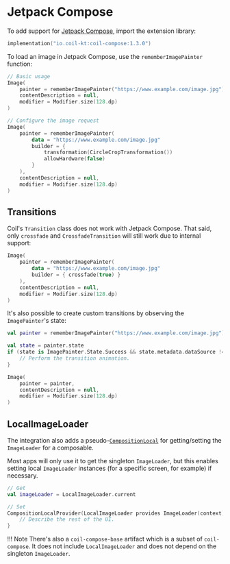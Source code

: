 # Jetpack Compose

To add support for [Jetpack Compose](https://developer.android.com/jetpack/compose), import the extension library:

```kotlin
implementation("io.coil-kt:coil-compose:1.3.0")
```

To load an image in Jetpack Compose, use the `rememberImagePainter` function:

```kotlin
// Basic usage
Image(
    painter = rememberImagePainter("https://www.example.com/image.jpg"),
    contentDescription = null,
    modifier = Modifier.size(128.dp)
)

// Configure the image request
Image(
    painter = rememberImagePainter(
        data = "https://www.example.com/image.jpg"
        builder = {
            transformation(CircleCropTransformation())
            allowHardware(false)
        }
    ),
    contentDescription = null,
    modifier = Modifier.size(128.dp)
)
```

## Transitions

Coil's `Transition` class does not work with Jetpack Compose. That said, only `crossfade` and `CrossfadeTransition` will still work due to internal support:

```kotlin
Image(
    painter = rememberImagePainter(
        data = "https://www.example.com/image.jpg"
        builder = { crossfade(true) }
    ),
    contentDescription = null,
    modifier = Modifier.size(128.dp)
)
```

It's also possible to create custom transitions by observing the `ImagePainter`'s state:

```kotlin
val painter = rememberImagePainter("https://www.example.com/image.jpg")

val state = painter.state
if (state is ImagePainter.State.Success && state.metadata.dataSource != DataSource.MEMORY_CACHE }) {
    // Perform the transition animation.
}

Image(
    painter = painter,
    contentDescription = null,
    modifier = Modifier.size(128.dp)
)
```

## LocalImageLoader

The integration also adds a pseudo-[`CompositionLocal`](https://developer.android.com/reference/kotlin/androidx/compose/runtime/CompositionLocal) for getting/setting the `ImageLoader` for a composable.

Most apps will only use it to get the singleton `ImageLoader`, but this enables setting local `ImageLoader` instances (for a specific screen, for example) if necessary.

```kotlin
// Get
val imageLoader = LocalImageLoader.current

// Set
CompositionLocalProvider(LocalImageLoader provides ImageLoader(context)) {
    // Describe the rest of the UI.
}
```

!!! Note
    There's also a `coil-compose-base` artifact which is a subset of `coil-compose`. It does not include `LocalImageLoader` and does not depend on the singleton `ImageLoader`.
